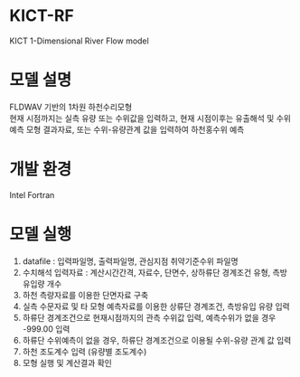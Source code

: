 # KICT-RF
KICT 1-Dimensional River Flow model
# 모델 설명

FLDWAV 기반의 1차원 하천수리모형  
현재 시점까지는 실측 유량 또는 수위값을 입력하고, 현재 시점이후는 유출해석 및 수위예측 모형 결과자료, 또는 수위-유량관계 값을 입력하여 하천홍수위 예측

# 개발 환경

Intel Fortran

# 모델 실행

1. datafile : 입력파일명, 출력파일명, 관심지점 취약기준수위 파일명 
2. 수치해석 입력자료 : 계산시간간격, 자료수, 단면수, 상하류단 경계조건 유형, 측방유입량 개수 
3. 하천 측량자료를 이용한 단면자료 구축
4. 실측 수문자료 및 타 모형 예측자료를 이용한 상류단 경계조건, 측방유입 유량 입력
5. 하류단 경계조건으로 현재시점까지의 관측 수위값 입력, 예측수위가 없을 경우 -999.00 입력
6. 하류단 수위예측이 없을 경우, 하류단 경계조건으로 이용될 수위-유량 관계 값 입력
7. 하천 조도계수 입력 (유량별 조도계수)
8. 모형 실행 및 계산결과 확인


